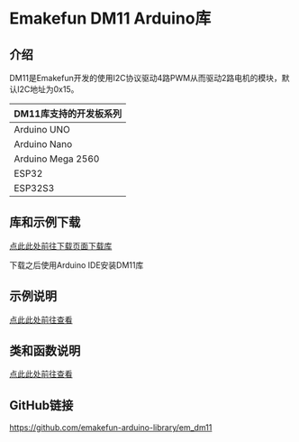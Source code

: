# Emakefun DM11 Arduino库

## 介绍

DM11是Emakefun开发的使用I2C协议驱动4路PWM从而驱动2路电机的模块，默认I2C地址为0x15。

| DM11库支持的开发板系列 |
| --- |
| Arduino UNO |
| Arduino Nano |
| Arduino Mega 2560 |
| ESP32 |
| ESP32S3 |

## 库和示例下载

[点此此处前往下载页面下载库](usergroup0.html)

下载之后使用Arduino IDE安装DM11库

## 示例说明

[点此此处前往查看](examples.html)

## 类和函数说明

[点此此处前往查看](annotated.html)

## GitHub链接

<https://github.com/emakefun-arduino-library/em_dm11>
